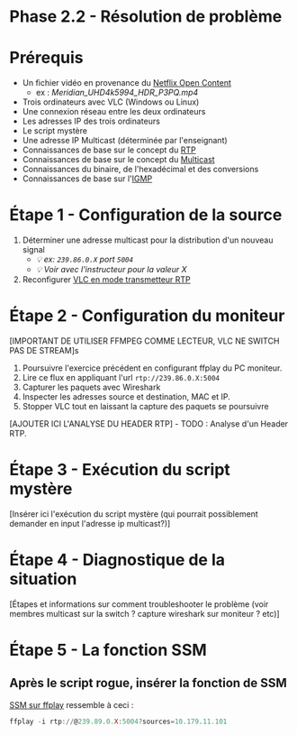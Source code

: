 # Phase 2.2 - Résolution de problème

# Prérequis

- Un fichier vidéo en provenance du [Netflix Open Content](https://opencontent.netflix.com/)
    - ex : *Meridian_UHD4k5994_HDR_P3PQ.mp4*
- Trois ordinateurs avec VLC (Windows ou Linux)
- Une connexion réseau entre les deux ordinateurs
- Les adresses IP des trois ordinateurs
- Le script mystère
- Une adresse IP Multicast (déterminée par l'enseignant)
- Connaissances de base sur le concept du [RTP](https://en.wikipedia.org/wiki/Real-time_Transport_Protocol)
- Connaissances de base sur le concept du [Multicast](https://fr.wikipedia.org/wiki/Multicast)
- Connaissances du binaire, de l'hexadécimal et des conversions
- Connaissances de base sur l'[IGMP](https://www.cisco.com/c/en/us/td/docs/switches/lan/catalyst3850/software/release/37e/multicast/configuration_guide/b_mc_37e_3850_cg/b_mc_3e_3850_cg_chapter_0100.pdf)


# Étape 1 - Configuration de la source

1. Déterminer une adresse multicast pour la distribution d'un nouveau signal
    - *💡 ex: `239.86.0.X` port `5004`*
    - *💡 Voir avec l'instructeur pour la valeur X*
2. Reconfigurer [VLC en mode transmetteur RTP](../Phase-1-Flux-pair-a-pair/Phase%201.0/README.md)

# Étape 2 - Configuration du moniteur

[IMPORTANT DE UTILISER FFMPEG COMME LECTEUR, VLC NE SWITCH PAS DE STREAM]s
1. Poursuivre l'exercice précédent en configurant ffplay du PC moniteur.
2. Lire ce flux en appliquant l'url `rtp://239.86.0.X:5004`
3. Capturer les paquets avec Wireshark
4. Inspecter les adresses source et destination, MAC et IP. 
5. Stopper VLC tout en laissant la capture des paquets se poursuivre

[AJOUTER ICI L'ANALYSE DU HEADER RTP] - TODO : Analyse d'un Header RTP.


# Étape 3 - Exécution du script mystère
[Insérer ici l'exécution du script mystère (qui pourrait possiblement demander en input l'adresse ip multicast?)]

# Étape 4 - Diagnostique de la situation
[Étapes et informations sur comment troubleshooter le problème (voir membres multicast sur la switch ? capture wireshark sur moniteur ? etc)]

# Étape 5 - La fonction SSM

## Après le script rogue, insérer la fonction de SSM

[SSM sur ffplay](https://trac.ffmpeg.org/ticket/7459) ressemble à ceci : 
```powershell
ffplay -i rtp://@239.89.0.X:5004?sources=10.179.11.101
```
